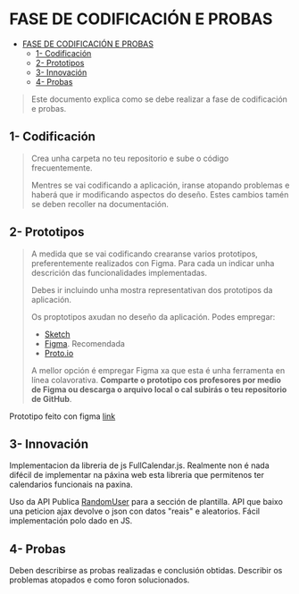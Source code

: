 # FASE DE CODIFICACIÓN E PROBAS

- [FASE DE CODIFICACIÓN E PROBAS](#fase-de-codificación-e-probas)
  - [1- Codificación](#1--codificación)
  - [2- Prototipos](#2--prototipos)
  - [3- Innovación](#3--innovación)
  - [4- Probas](#4--probas)

> Este documento explica como se debe realizar a fase de codificación e probas.

## 1- Codificación

> Crea unha carpeta no teu repositorio e sube o código frecuentemente.
>
> Mentres se vai codificando a aplicación, iranse atopando problemas e haberá que ir modificando aspectos do deseño. Estes cambios tamén se deben recoller na documentación.

## 2- Prototipos

> A medida que se vai codificando crearanse varios prototipos, preferentemente realizados con Figma. Para cada un indicar unha descrición das funcionalidades implementadas.
>
> Debes ir incluindo unha mostra representativan dos prototipos da aplicación.
>
> Os proptotipos axudan no deseño da aplicación. Podes empregar:
>
> - [Sketch](https://www.sketch.com/)
> - [Figma](https://www.figma.com/). Recomendada
> - [Proto.io](https://proto.io/)
>
> A mellor opción é empregar Figma xa que esta é unha ferramenta en línea colavorativa. 
> **Comparte o prototipo cos profesores por medio de Figma ou descarga o arquivo local o cal subirás o teu repositorio de GitHub**.

Prototipo feito con figma [link](https://www.figma.com/design/Rke6YFKyoGgpY2LTTlct7r/Untitled?node-id=0-1&t=VIk5YrQiSYUgi63B-1)
## 3- Innovación


Implementacion da libreria de js FullCalendar.js. Realmente non é nada difécil de implementar na páxina web esta libreria que permitenos ter calendarios funcionais na paxina. 

Uso da API Publica [RandomUser](https://randomuser.me/) para a sección de plantilla. API que baixo una peticion ajax devolve o json con datos "reais" e aleatorios. Fácil implementación polo dado en JS.


## 4- Probas

Deben describirse as probas realizadas e conclusión obtidas. Describir os problemas atopados e como foron solucionados.
